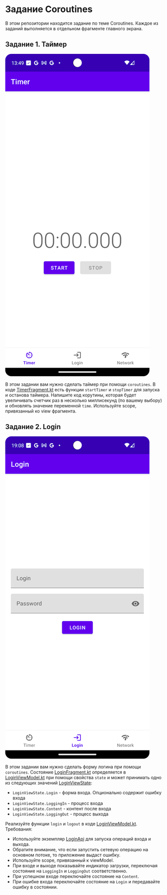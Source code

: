 # Задание Coroutines

В этом репозитории находится задание по теме Coroutines.
Каждое из заданий выполняется в отдельном фрагменте главного экрана.

## Задание 1. Таймер

![Таймер](/readme/timer.png)

В этом задании вам нужно сделать таймер при помощи `coroutines`.
В коде [TimerFragment.kt](app/src/main/kotlin/ru/otus/coroutineshomework/ui/timer/TimerFragment.kt) есть функции `startTimer` и `stopTimer` для 
запуска и останова таймера.
Напишите код корутины, которая будет увеличивать счетчик раз в несколько миллисекунд (по вашему выбору) и обновлять значение переменной `time`.
Используйте scope, привязанный ко view фрагмента.

## Задание 2. Login

![Login](/readme/login.png)

В этом задании вам нужно сделать форму логина при помощи `coroutines`.
Состояние [LoginFragment.kt](app/src/main/kotlin/ru/otus/coroutineshomework/ui/login/LoginFragment.kt) определяется в [LoginViewModel.kt](app/src/main/kotlin/ru/otus/coroutineshomework/ui/login/LoginViewModel.kt) 
при помощи свойства `state` и может принимать одно из следующих значений [LoginViewState](app/src/main/kotlin/ru/otus/coroutineshomework/ui/login/LoginViewState.kt):

- `LoginViewState.Login` - форма входа. Опционально содержит ошибку входа
- `LoginViewState.LoggingIn` - процесс входа
- `LoginViewState.Content` - контент после входа
- `LoginViewState.LoggingOut` - процесс выхода

Реализуйте функции `login` и `logout` в коде [LoginViewModel.kt](app/src/main/kotlin/ru/otus/coroutineshomework/ui/login/LoginViewModel.kt).
Требования:

- Используйте экземпляр [LoginApi](app/src/main/kotlin/ru/otus/coroutineshomework/ui/login/LoginApi.kt) для запуска операций входа и выхода.
- Обратите внимание, что если запустить сетевую операцию на основном потоке, то приложение выдаст ошибку.
- Используйте scope, привязанный к viewModel.
- При входе и выходе показывайте индикатор загрузки, переключая состояние на `LoggingIn` и `LoggingOut` соответственно.
- При успешном входе переключайте состояние на `Content`.
- При ошибке входа переключайте состояние на `Login` и передавайте ошибку в состоянии.